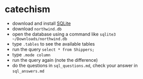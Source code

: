 # catechism

- download and install [SQLite](https://www.sqlite.org/)
- download `northwind.db`
- open the database using a command like `sqlite3 ~/Downloads/northwind.db`
- type `.tables` to see the available tables
- run the query `select * from Shippers;`
- type `.mode column`
- run the query again (note the difference)
- do the questions in `sql_questions.md`, check your answer in `sql_answers.md`
